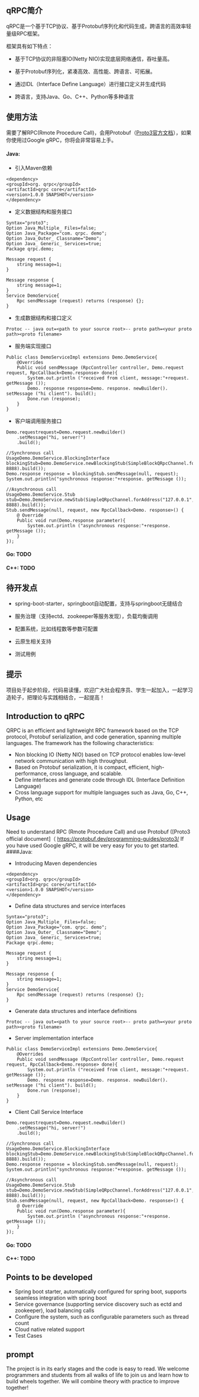 qRPC简介
------

qRPC是一个基于TCP协议、基于Protobuf序列化和代码生成，跨语言的高效率轻量级RPC框架。

框架具有如下特点：

*   基于TCP协议的非阻塞IO(Netty NIO)实现底层网络通信，吞吐量高。


*   基于Protobuf序列化，紧凑高效、高性能、跨语言、可拓展。


*   通过IDL（Interface Define Language）进行接口定义并生成代码


*   跨语言，支持Java、Go、C++、Python等多种语言


使用方法
----

需要了解RPC(Rmote Procedure Call)，会用Protobuf（[Proto3官方文档](https://protobuf.dev/programming-guides/proto3/ "Proto3官方文档")），如果你使用过Google gRPC，你将会非常容易上手。

#### Java:

*   引入Maven依赖

```
<dependency>
<groupId>org. qrpc</groupId>
<artifactId>qrpc core</artifactId>
<version>1.0.0 SNAPSHOT</version>
</dependency>
```

*   定义数据结构和服务接口

```
Syntax="proto3";
Option Java_Multiple_ Files=false;
Option Java_Package="com. qrpc. demo";
Option Java_Outer_ Classname="Demo";
Option Java_ Generic_ Services=true; 
Package qrpc.demo;

Message request {
    string message=1;
}

Message response {
    string message=1;
}
Service DemoService{
    Rpc sendMessage (request) returns (response) {};
}
```

*   生成数据结构和接口定义


```
Protoc -- java out=<path to your source root>-- proto path=<your proto path><proto filename>
```

*   服务端实现接口


```
Public class DemoServiceImpl extensions Demo.DemoService{
    @Overrides
    Public void sendMessage (RpcController controller, Demo.request request, RpcCallback<Demo.response> done){
        System.out.println ("received from client, message:"+request. getMessage ());
        Demo. response response=Demo. response. newBuilder(). setMessage ("hi client"). build();
        Done.run (response);
    }
}
```

*   客户端调用服务接口


```
Demo.requestrequest=Demo.request.newBuilder()
    .setMessage("hi, server!")
    .build();

//Synchronous call
UsageDemo.DemoService.BlockingInterface blockingStub=Demo.DemoService.newBlockingStub(SimpleBlockQRpcChannel.forAddress("127.0.0.1", 8888).build());
Demo.response response = blockingStub.sendMessage(null, request);
System.out.println("synchronous response:"+response. getMessage ());

//Asynchronous call
UsageDemo.DemoService.Stub stub=Demo.DemoService.newStub(SimpleQRpcChannel.forAddress("127.0.0.1", 8888).build());
Stub.sendMessage(null, request, new RpcCallback<Demo. response>() {
    @ Override
    Public void run(Demo.response parameter){
        System.out.println ("asynchronous response:"+response. getMessage ());
    }
});
```

#### Go: TODO

#### C++: TODO

待开发点
----

*   spring-boot-starter，springboot自动配置，支持与springboot无缝结合


*   服务治理（支持ectd、zookeeper等服务发现），负载均衡调用


*   配置系统，比如线程数等参数可配置


*   云原生相关支持


*   测试用例


提示
--

项目处于起步阶段，代码易读懂，欢迎广大社会程序员、学生一起加入，一起学习造轮子，把理论与实践相结合，一起提高！



Introduction to qRPC
------
QRPC is an efficient and lightweight RPC framework based on the TCP protocol, Protobuf serialization, and code generation, spanning multiple languages.
The framework has the following characteristics:
*    Non blocking IO (Netty NIO) based on TCP protocol enables low-level network communication with high throughput.
*    Based on Protobuf serialization, it is compact, efficient, high-performance, cross language, and scalable.
*    Define interfaces and generate code through IDL (Interface Definition Language)
*    Cross language support for multiple languages such as Java, Go, C++, Python, etc


Usage
----
Need to understand RPC (Rmote Procedure Call) and use Protobuf ([Proto3 official document]（ https://protobuf.dev/programming-guides/proto3/ If you have used Google gRPC, it will be very easy for you to get started.
####Java:
*   Introducing Maven dependencies
```
<dependency>
<groupId>org. qrpc</groupId>
<artifactId>qrpc core</artifactId>
<version>1.0.0 SNAPSHOT</version>
</dependency>
```
*   Define data structures and service interfaces
```
Syntax="proto3";
Option Java_Multiple_ Files=false;
Option Java_Package="com. qrpc. demo";
Option Java_Outer_ Classname="Demo";
Option Java_ Generic_ Services=true; 
Package qrpc.demo;

Message request {
    string message=1;
}

Message response {
    string message=1;
}
Service DemoService{
    Rpc sendMessage (request) returns (response) {};
}
```
*   Generate data structures and interface definitions
```
Protoc -- java out=<path to your source root>-- proto path=<your proto path><proto filename>
```
*   Server implementation interface
```
Public class DemoServiceImpl extensions Demo.DemoService{
    @Overrides
    Public void sendMessage (RpcController controller, Demo.request request, RpcCallback<Demo.response> done){
        System.out.println ("received from client, message:"+request. getMessage ());
        Demo. response response=Demo. response. newBuilder(). setMessage ("hi client"). build();
        Done.run (response);
    }
}
```
*   Client Call Service Interface
```
Demo.requestrequest=Demo.request.newBuilder()
    .setMessage("hi, server!")
    .build();

//Synchronous call
UsageDemo.DemoService.BlockingInterface blockingStub=Demo.DemoService.newBlockingStub(SimpleBlockQRpcChannel.forAddress("127.0.0.1", 8888).build());
Demo.response response = blockingStub.sendMessage(null, request);
System.out.println("synchronous response:"+response. getMessage ());

//Asynchronous call
UsageDemo.DemoService.Stub stub=Demo.DemoService.newStub(SimpleQRpcChannel.forAddress("127.0.0.1", 8888).build());
Stub.sendMessage(null, request, new RpcCallback<Demo. response>() {
    @ Override
    Public void run(Demo.response parameter){
        System.out.println ("asynchronous response:"+response. getMessage ());
    }
});
```
#### Go: TODO
#### C++: TODO


Points to be developed
----
*    Spring boot starter, automatically configured for spring boot, supports seamless integration with spring boot
*    Service governance (supporting service discovery such as ectd and zookeeper), load balancing calls
*    Configure the system, such as configurable parameters such as thread count
*    Cloud native related support
*    Test Cases

prompt
--
The project is in its early stages and the code is easy to read. We welcome programmers and students from all walks of life to join us and learn how to build wheels together. We will combine theory with practice to improve together!